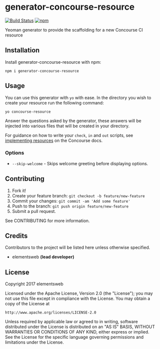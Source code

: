 # generator-concourse-resource
[![Build Status](https://travis-ci.org/elementsweb/generator-concourse-resource.svg?branch=master)](https://travis-ci.org/elementsweb/generator-concourse-resource)
[![npm](https://img.shields.io/npm/v/npm.svg)](https://www.npmjs.com/package/generator-concourse-resource)

Yeoman generator to provide the scaffolding for a new Concourse CI resource

## Installation
Install generator-concourse-resource with npm:

```
npm i generator-concourse-resource
```

## Usage
You can use this generator with `yo` with ease. In the directory you wish to create your resource run the following command:

```
yo concourse-resource
```

Answer the questions asked by the generator, these answers will be injected into various files that will be created in your directory.

For guidance on how to write your `check`, `in` and `out` scripts, see [implementing resources](https://concourse.ci/implementing-resources.html) on the Concourse docs.

### Options

- `--skip-welcome` - Skips welcome greeting before displaying options.

## Contributing

1. Fork it!
2. Create your feature branch: `git checkout -b feature/new-feature`
3. Commit your changes: `git commit -am 'Add some feature'`
4. Push to the branch: `git push origin feature/new-feature`
5. Submit a pull request.

See CONTRIBUTING for more information.

## Credits
Contributors to the project will be listed here unless otherwise specified.

- elementsweb __(lead developer)__

## License

Copyright 2017 elementsweb

Licensed under the Apache License, Version 2.0 (the "License");
you may not use this file except in compliance with the License.
You may obtain a copy of the License at

    http://www.apache.org/licenses/LICENSE-2.0

Unless required by applicable law or agreed to in writing, software
distributed under the License is distributed on an "AS IS" BASIS,
WITHOUT WARRANTIES OR CONDITIONS OF ANY KIND, either express or implied.
See the License for the specific language governing permissions and
limitations under the License.
